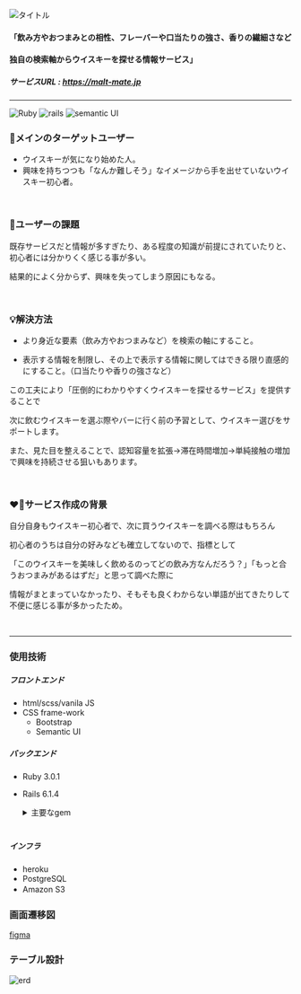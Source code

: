 ![タイトル](https://user-images.githubusercontent.com/71510236/177376048-8fa6c030-fc4e-469e-aa34-1963c14ce8b2.png)


#### 「飲み方やおつまみとの相性、フレーバーや口当たりの強さ、香りの繊細さなど
#### 独自の検索軸からウイスキーを探せる情報サービス」

##### サービスURL : https://malt-mate.jp
---
![Ruby](https://img.shields.io/badge/Ruby-v3.0.1-red) ![rails](https://img.shields.io/badge/Rails-v6.1.4-red) ![semantic UI](https://img.shields.io/badge/semantic%20UI-2.4.4.0-green)

### 👥メインのターゲットユーザー
- ウイスキーが気になり始めた人。
- 興味を持ちつつも「なんか難しそう」なイメージから手を出せていないウイスキー初心者。

<br>

### 💭ユーザーの課題
既存サービスだと情報が多すぎたり、ある程度の知識が前提にされていたりと、初心者には分かりくく感じる事が多い。

結果的によく分からず、興味を失ってしまう原因にもなる。

<br>

### 💡解決方法
- より身近な要素（飲み方やおつまみなど）を検索の軸にすること。

- 表示する情報を制限し、その上で表示する情報に関してはできる限り直感的にすること。（口当たりや香りの強さなど）

この工夫により「圧倒的にわかりやすくウイスキーを探せるサービス」を提供することで

次に飲むウイスキーを選ぶ際やバーに行く前の予習として、ウイスキー選びをサポートします。

また、見た目を整えることで、認知容量を拡張→滞在時間増加→単純接触の増加で興味を持続させる狙いもあります。

<br>

### ❤️‍🔥サービス作成の背景
自分自身もウイスキー初心者で、次に買うウイスキーを調べる際はもちろん

初心者のうちは自分の好みなども確立してないので、指標として

「このウイスキーを美味しく飲めるのってどの飲み方なんだろう？」「もっと合うおつまみがあるはずだ」と思って調べた際に

情報がまとまっていなかったり、そもそも良くわからない単語が出てきたりして不便に感じる事が多かったため。

<br>

---
### 使用技術
##### フロントエンド
- html/scss/vanila JS
- CSS frame-work
  - Bootstrap
  - Semantic UI

##### バックエンド
- Ruby 3.0.1
- Rails 6.1.4
  <details>
  <summary>主要なgem</summary>
  
  ・認証　→　[Sorcery](https://github.com/Sorcery/sorcery)
  
  ・認可　→　[Pundit](https://github.com/varvet/pundit)
  
  ・検索機能　→　[Ransack](https://github.com/activerecord-hackery/ransack) / [RansackEnum](https://github.com/shoma07/ransack-enum)
  
  ・ファイルアップロード　→　[CarrierWave](https://github.com/carrierwaveuploader/carrierwave) / [Fog AWS](https://github.com/fog/fog-aws)
  
  ・ページネーション　→　[Pagy](https://github.com/ddnexus/pagy)
  
  ・静的解析ツール　→　[RuboCop](https://github.com/rubocop/rubocop)
  </details>　

##### インフラ
- heroku
- PostgreSQL
- Amazon S3　

### 画面遷移図
[figma](https://www.figma.com/file/BU2M2V8YP45y8itqZujmw2/whiskey_database?node-id=0%3A1)

### テーブル設計
![erd](https://user-images.githubusercontent.com/71510236/177377219-400aa3b4-bf44-4366-af2a-fd256b6244f6.png)



